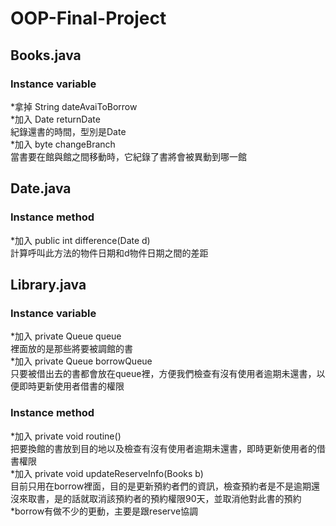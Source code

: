 # OOP-Final-Project
## Books.java
### Instance variable
*拿掉 String dateAvaiToBorrow</br>
*加入 Date returnDate</br>
	紀錄還書的時間，型別是Date</br>
*加入 byte changeBranch</br>
    當書要在館與館之間移動時，它紀錄了書將會被異動到哪一館</br>

## Date.java
### Instance method
*加入 public int difference(Date d)</br>
	計算呼叫此方法的物件日期和d物件日期之間的差距</br>

## Library.java
### Instance variable
*加入 private Queue<Books> queue</br>
	裡面放的是那些將要被調館的書</br>
*加入 private Queue<Books> borrowQueue</br>
	只要被借出去的書都會放在queue裡，方便我們檢查有沒有使用者逾期未還書，以便即時更新使用者借書的權限</br>
### Instance method
*加入 private void routine()</br>
	把要換館的書放到目的地以及檢查有沒有使用者逾期未還書，即時更新使用者的借書權限</br>
*加入 private void updateReserveInfo(Books b)</br>
	目前只用在borrow裡面，目的是更新預約者們的資訊，檢查預約者是不是逾期還沒來取書，是的話就取消該預約者的預約權限90天，並取消他對此書的預約</br>
*borrow有做不少的更動，主要是跟reserve協調</br>
